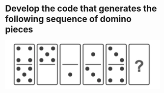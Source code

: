 # Develop the code that generates the following sequence of domino pieces

![Domino](./img/domino.png)

